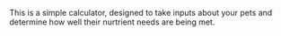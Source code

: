 This is a simple calculator, designed to take inputs about your pets and determine how well their nurtrient needs are being met. 
